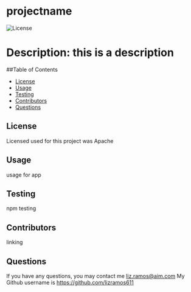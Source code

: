 # projectname
  ![License](https://img.shields.io/badge/License-Apache_2.0-blue.svg)

  # Description: this is a description


  ##Table of Contents
 * [License](#license)
 * [Usage](#usage)
 * [Testing](#test)
 * [Contributors](#contributors)
 * [Questions](#questions)
  

  ## License
  Licensed used for this project was Apache

  ## Usage
  usage for app

  ## Testing
  npm testing

  ## Contributors
  linking

  ## Questions
  If you have any questions, you may contact me liz.ramos@aim.com
My Github username is https://github.com/lizramos611

